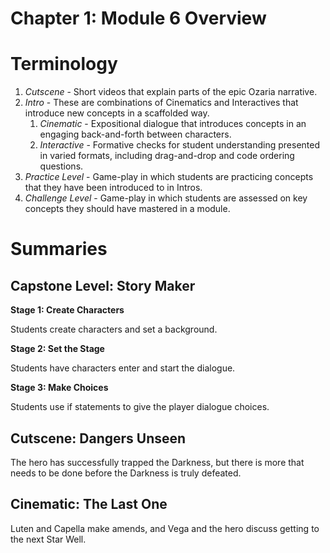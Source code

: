 # Chapter 1: Module 6 Overview

# **Terminology**

1. _Cutscene_ - Short videos that explain parts of the epic Ozaria narrative.
1. _Intro_ - These are combinations of Cinematics and Interactives that introduce new concepts in a scaffolded way. 
    1. _Cinematic_ - Expositional dialogue that introduces concepts in an engaging back-and-forth between characters.
    1. _Interactive_ - Formative checks for student understanding presented in varied formats, including drag-and-drop and code ordering questions.
1. _Practice Level_ - Game-play in which students are practicing concepts that they have been introduced to in Intros.
1. _Challenge Level_ - Game-play in which students are assessed on key concepts they should have mastered in a module.

# Summaries

## Capstone Level: Story Maker

**Stage 1: Create Characters**

Students create characters and set a background.

**Stage 2: Set the Stage**

Students have characters enter and start the dialogue.

**Stage 3: Make Choices**

Students use if statements to give the player dialogue choices.

## Cutscene: Dangers Unseen

The hero has successfully trapped the Darkness, but there is more that needs to be done before the Darkness is truly defeated.

## Cinematic: The Last One

Luten and Capella make amends, and Vega and the hero discuss getting to the next Star Well.
